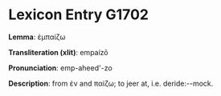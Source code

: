 # Lexicon Entry G1702

**Lemma**: ἐμπαίζω

**Transliteration (xlit)**: empaízō

**Pronunciation**: emp-aheed'-zo

**Description**:
from ἐν and παίζω; to jeer at, i.e. deride:--mock.
